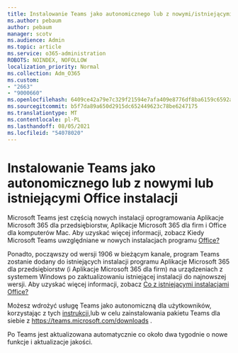 ```yaml
---
title: Instalowanie Teams jako autonomicznego lub z nowymi/istniejącymi Office instalacji
ms.author: pebaum
author: pebaum
manager: scotv
ms.audience: Admin
ms.topic: article
ms.service: o365-administration
ROBOTS: NOINDEX, NOFOLLOW
localization_priority: Normal
ms.collection: Adm_O365
ms.custom:
- "2663"
- "9000660"
ms.openlocfilehash: 6409ce42a79e7c329f21594e7afa409e8776df8ba6159c6592a4be2bfa648261
ms.sourcegitcommit: b5f7da89a650d2915dc652449623c78be6247175
ms.translationtype: MT
ms.contentlocale: pl-PL
ms.lasthandoff: 08/05/2021
ms.locfileid: "54078020"
---
```

# <a name="installing-teams-as-standalone-or-with-new-or-existing-office-installations"></a>Instalowanie Teams jako autonomicznego lub z nowymi lub istniejącymi Office instalacji

Microsoft Teams jest częścią nowych instalacji  oprogramowania Aplikacje Microsoft 365 dla przedsiębiorstw, Aplikacje Microsoft 365 dla firm i Office dla komputerów Mac. Aby uzyskać więcej informacji, zobacz Kiedy Microsoft Teams uwzględniane w nowych instalacjach programu [Office?](https://docs.microsoft.com/deployoffice/teams-install#when-will-microsoft-teams-start-being-included-with-new-installations-of-microsoft-365-apps)

Ponadto, począwszy od wersji 1906 w bieżącym kanale,  program Teams zostanie dodany do istniejących instalacji programu Aplikacje Microsoft 365 dla przedsiębiorstw (i Aplikacje Microsoft 365 dla firm) na urządzeniach z systemem Windows po zaktualizowaniu istniejącej instalacji do najnowszej wersji. Aby uzyskać więcej informacji, zobacz [Co z istniejącymi instalacjami Office?](https://docs.microsoft.com/deployoffice/teams-install#what-about-existing-installations-of-microsoft-365-apps)

Możesz wdrożyć usługę Teams jako autonomiczną dla użytkowników, korzystając z tych [instrukcji,](https://docs.microsoft.com/MicrosoftTeams/msi-deployment)lub w celu zainstalowania pakietu Teams dla siebie z https://teams.microsoft.com/downloads .

Po Teams jest aktualizowana automatycznie [](https://docs.microsoft.com/deployoffice/teams-install#feature-and-quality-updates-for-microsoft-teams) co około dwa tygodnie o nowe funkcje i aktualizacje jakości. 


